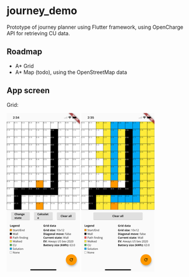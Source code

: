 # journey_demo

Prototype of journey planner using Flutter framework, using OpenCharge API for retrieving CU data.

## Roadmap
- A* Grid
- A* Map (todo), using the OpenStreetMap data

## App screen

Grid:

<img src="https://github.com/federicoviceconti/Journey-Demo/blob/main/demo/grid_astar_start.png" alt="mockup demo app grid start" width="200">
<img src="https://github.com/federicoviceconti/Journey-Demo/blob/main/demo/grid_astar_end.png" alt="mockup demo app grid end" width="200">
